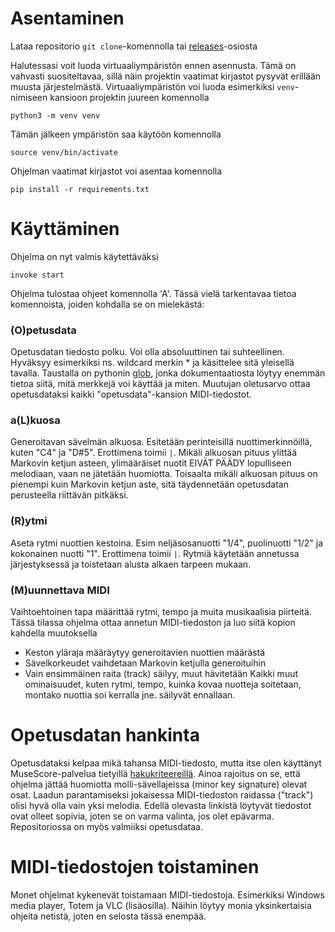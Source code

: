 # Asentaminen
Lataa repositorio `git clone`-komennolla tai [releases](https://github.com/ArcticCoder/markov-music-generator/releases)-osiosta

Halutessasi voit luoda virtuaaliympäristön ennen asennusta. Tämä on vahvasti suositeltavaa, sillä näin projektin vaatimat kirjastot pysyvät erillään muusta järjestelmästä. Virtuaaliympäristön voi luoda esimerkiksi `venv`-nimiseen kansioon projektin juureen komennolla

`python3 -m venv venv`

Tämän jälkeen ympäristön saa käytöön komennolla

`source venv/bin/activate`

Ohjelman vaatimat kirjastot voi asentaa komennolla

`pip install -r requirements.txt`

# Käyttäminen

Ohjelma on nyt valmis käytettäväksi

`invoke start`

Ohjelma tulostaa ohjeet komennolla 'A'. Tässä vielä tarkentavaa tietoa komennoista, joiden kohdalla se on mielekästä:
### (O)petusdata
Opetusdatan tiedosto polku. Voi olla absoluuttinen tai suhteellinen. Hyväksyy esimerkiksi ns. wildcard merkin * ja käsittelee sitä yleisellä tavalla.  Taustalla on pythonin [glob](https://docs.python.org/3/library/glob.html), jonka dokumentaatiosta löytyy enemmän tietoa siitä, mitä merkkejä voi käyttää ja miten. Muutujan oletusarvo ottaa opetusdataksi kaikki "opetusdata"-kansion MIDI-tiedostot.

### a(L)kuosa
Generoitavan sävelmän alkuosa. Esitetään perinteisillä nuottimerkinnöillä, kuten "C4" ja "D#5". Erottimena toimii `|`. Mikäli alkuosan pituus ylittää Markovin ketjun asteen, ylimääräiset nuotit EIVÄT PÄÄDY lopulliseen melodiaan, vaan ne jätetään huomiotta. Toisaalta mikäli alkuosan pituus on pienempi kuin Markovin ketjun aste, sitä täydennetään opetusdatan perusteella riittävän pitkäksi.

### (R)ytmi
Aseta rytmi nuottien kestoina. Esim neljäsosanuotti "1/4", puolinuotti "1/2" ja kokonainen nuotti "1". Erottimena toimii `|`. Rytmiä käytetään annetussa järjestyksessä ja toistetaan alusta alkaen tarpeen mukaan.

### (M)uunnettava MIDI
Vaihtoehtoinen tapa määrittää rytmi, tempo ja muita musikaalisia piirteitä. Tässä tilassa ohjelma ottaa annetun MIDI-tiedoston ja luo siitä kopion kahdella muutoksella
- Keston yläraja määräytyy generoitavien nuottien määrästä
- Sävelkorkeudet vaihdetaan Markovin ketjulla generoituihin
- Vain ensimmäinen raita (track) säilyy, muut hävitetään
Kaikki muut ominaisuudet, kuten rytmi, tempo, kuinka kovaa nuotteja soitetaan, montako nuottia soi kerralla jne. säilyvät ennallaan.

# Opetusdatan hankinta
Opetusdataksi kelpaa mikä tahansa MIDI-tiedosto, mutta itse olen käyttänyt MuseScore-palvelua tietyillä [hakukriteereillä](https://musescore.com/sheetmusic?instrument=2&instrumentation=114&license=to_share&recording_type=public-domain). Ainoa rajoitus on se, että ohjelma jättää huomiotta molli-sävellajeissa (minor key signature) olevat osat. Laadun parantamiseksi jokaisessa MIDI-tiedoston raidassa ("track") olisi hyvä olla vain yksi melodia. Edellä olevasta linkistä löytyvät tiedostot ovat olleet sopivia, joten se on varma valinta, jos olet epävarma. Repositoriossa on myös valmiiksi opetusdataa.

# MIDI-tiedostojen toistaminen
Monet ohjelmat kykenevät toistamaan MIDI-tiedostoja. Esimerkiksi Windows media player, Totem ja VLC (lisäosilla). Näihin löytyy monia yksinkertaisia ohjeita netistä, joten en selosta tässä enempää.
